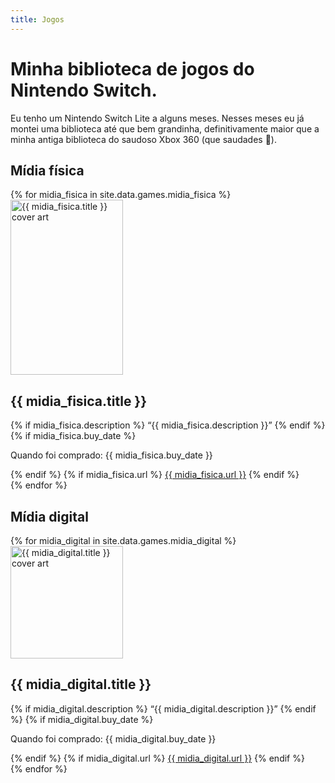 ```yaml
---
title: Jogos
---
```

# Minha biblioteca de jogos do Nintendo Switch.

Eu tenho um Nintendo Switch Lite a alguns meses. Nesses meses eu já montei uma
biblioteca até que bem grandinha, definitivamente maior que a minha antiga
biblioteca do saudoso Xbox 360 (que saudades 🥲).

## Mídia física
<div class="game_collection">
{% for midia_fisica in site.data.games.midia_fisica %}
<div class="game" id="{{ midia_fisica.title | slugify }}">
<a href="#{{ midia_fisica.title | slugify }}">
    <img
        alt="{{ midia_fisica.title }} cover art"
        width="180"
        height="280"
        loading="lazy"
        src="{{ midia_fisica.cover }}">
</a>
    <hgroup class="game_info">
        <h2>{{ midia_fisica.title }}</h2>
        {% if midia_fisica.description %}
            <q>{{ midia_fisica.description }}</q>
        {% endif %}
        {% if midia_fisica.buy_date %}
            <p><span style="color: var(--accent-2)">Quando foi comprado:</span> {{ midia_fisica.buy_date }}</p>
        {% endif %}
        {% if midia_fisica.url %}
            <a href="{{ midia_fisica.url }}" target="_blank">{{ midia_fisica.url }}</a>
        {% endif %}
    </hgroup>
</div>
{% endfor %}
</div>

## Mídia digital
<div class="game_collection">
{% for midia_digital in site.data.games.midia_digital %}
<div class="game" id="{{ midia_digital.title | slugify }}">
<a href="#{{ midia_digital.title | slugify }}">
    <img
        alt="{{ midia_digital.title }} cover art"
        width="180"
        height="180"
        loading="lazy"
        src="{{ midia_digital.cover }}">
</a>
    <hgroup class="game_info">
        <h2>{{ midia_digital.title }}</h2>
        {% if midia_digital.description %}
            <q>{{ midia_digital.description }}</q>
        {% endif %}
        {% if midia_digital.buy_date %}
            <p><span style="color: var(--accent-2)">Quando foi comprado:</span> {{ midia_digital.buy_date }}</p>
        {% endif %}
        {% if midia_digital.url %}
            <a href="{{ midia_digital.url }}" target="_blank">{{ midia_digital.url }}</a>
        {% endif %}
    </hgroup>
</div>
{% endfor %}
</div>
